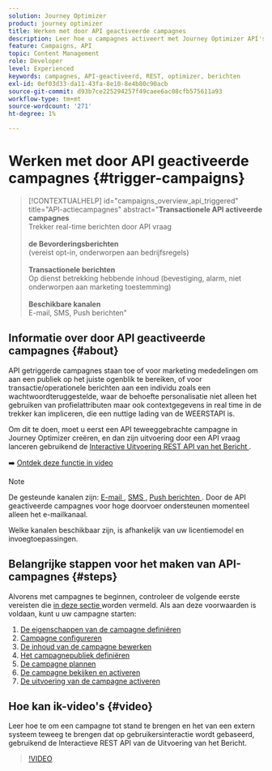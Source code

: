 ```yaml
---
solution: Journey Optimizer
product: journey optimizer
title: Werken met door API geactiveerde campagnes
description: Leer hoe u campagnes activeert met Journey Optimizer API's.
feature: Campaigns, API
topic: Content Management
role: Developer
level: Experienced
keywords: campagnes, API-geactiveerd, REST, optimizer, berichten
exl-id: 0ef03d33-da11-43fa-8e10-8e4b80c90acb
source-git-commit: d93b7ce225294257f49caee6ac08cfb575611a93
workflow-type: tm+mt
source-wordcount: '271'
ht-degree: 1%

---
```



# Werken met door API geactiveerde campagnes {#trigger-campaigns}

>[!CONTEXTUALHELP]
>id="campaigns_overview_api_triggered"
>title="API-actiecampagnes"
>abstract="**Transactionele API activeerde campagnes**<br/> Trekker real-time berichten door API vraag <br/><br/>**de Bevorderingsberichten**<br/> (vereist opt-in, onderworpen aan bedrijfsregels) <br/><br/>**Transactionele berichten**<br/> Op dienst betrekking hebbende inhoud (bevestiging, alarm, niet onderworpen aan marketing toestemming) <br/><br/>**Beschikbare kanalen**<br/> E-mail, SMS, Push berichten"

## Informatie over door API geactiveerde campagnes {#about}

API getriggerde campagnes staan toe of voor marketing mededelingen om aan een publiek op het juiste ogenblik te bereiken, of voor transactie/operationele berichten aan een individu zoals een wachtwoordteruggestelde, waar de behoefte personalisatie niet alleen het gebruiken van profielattributen maar ook contextgegevens in real time in de trekker kan impliceren, die een nuttige lading van de WEERSTAPI is.

Om dit te doen, moet u eerst een API teweeggebrachte campagne in Journey Optimizer creëren, en dan zijn uitvoering door een API vraag lanceren gebruikend de [ Interactive Uitvoering REST API van het Bericht ](https://developer.adobe.com/journey-optimizer-apis/references/messaging/#tag/execution).

➡️ [Ontdek deze functie in video](#video)

>[!NOTE]
>
>De gesteunde kanalen zijn: [ E-mail ](../email/get-started-email.md), [ SMS ](../sms/get-started-sms.md), [ Push berichten ](../push/get-started-push.md). Door de API geactiveerde campagnes voor hoge doorvoer ondersteunen momenteel alleen het e-mailkanaal.
>
>Welke kanalen beschikbaar zijn, is afhankelijk van uw licentiemodel en invoegtoepassingen.

## Belangrijke stappen voor het maken van API-campagnes {#steps}

Alvorens met campagnes te beginnen, controleer de volgende eerste vereisten die [ in deze sectie ](get-started-with-campaigns.md#permissions) worden vermeld. Als aan deze voorwaarden is voldaan, kunt u uw campagne starten:

1. [De eigenschappen van de campagne definiëren](api-triggered-campaign-properties.md)
1. [Campagne configureren](api-triggered-campaign-action.md)
1. [De inhoud van de campagne bewerken](api-triggered-campaign-content.md)
1. [Het campagnepubliek definiëren](api-triggered-campaign-audience.md)
1. [De campagne plannen](api-triggered-campaign-schedule.md)
1. [De campagne bekijken en activeren](review-activate-api-triggered-campaign.md)
1. [De uitvoering van de campagne activeren](trigger-campaigns.md)

## Hoe kan ik-video&#39;s {#video}

Leer hoe te om een campagne tot stand te brengen en het van een extern systeem teweeg te brengen dat op gebruikersinteractie wordt gebaseerd, gebruikend de Interactieve REST API van de Uitvoering van het Bericht.

>[!VIDEO](https://video.tv.adobe.com/v/3425358?quality=12)
